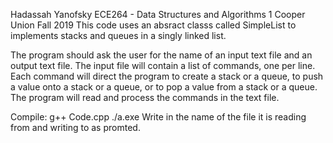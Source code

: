 Hadassah Yanofsky
ECE264 - Data Structures and Algorithms 1
Cooper Union
Fall 2019
This code uses an absract classs called SimpleList to implements stacks and queues in a singly linked list.

The program should ask the user for the name of an input text file and an output text file. The input file will contain a list of commands, one per line. Each command will direct the program to create a stack or a queue, to push a value onto a stack or a queue, or to pop a value from a stack or a queue. The program will read and process the commands in the text file.

Compile:
g++ Code.cpp
./a.exe
Write in the name of the file it is reading from and writing to as promted.